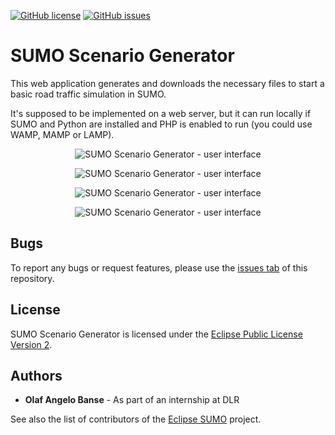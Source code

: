 [![GitHub license](https://img.shields.io/github/license/angelobanse/sumoScenarioGenerator.svg)](https://github.com/angelobanse/sumoScenarioGenerator/blob/master/LICENSE)
[![GitHub issues](https://img.shields.io/github/issues/angelobanse/sumoScenarioGenerator.svg)](https://github.com/angelobanse/sumoScenarioGenerator/issues)

SUMO Scenario Generator
=======================

This web application generates and downloads the necessary files to start a basic road traffic simulation in SUMO. 

It's supposed to be implemented on a web server, but it can run locally if SUMO and Python are installed and PHP is enabled to run (you could use WAMP, MAMP or LAMP).

<p align="center">
  <img alt="SUMO Scenario Generator - user interface" src="https://i.imgur.com/IvBtaiH.png">
</p>

<p align="center">
  <img alt="SUMO Scenario Generator - user interface" src="https://i.imgur.com/9Si2NzR.png">
</p>

<p align="center">
  <img alt="SUMO Scenario Generator - user interface" src="https://i.imgur.com/TxqGoCF.png">
</p>

<p align="center">
  <img alt="SUMO Scenario Generator - user interface" src="https://i.imgur.com/f8xPzLI.png">
</p>

Bugs
----

To report any bugs or request features, please use the [issues tab](https://github.com/angelobanse/sumoScenarioGenerator/issues) of this repository.


License
-------

SUMO Scenario Generator is licensed under the [Eclipse Public License Version 2](https://eclipse.org/legal/epl-v20.html).

Authors
-------

* **Olaf Angelo Banse** - As part of an internship at DLR

See also the list of contributors of the [Eclipse SUMO](https://github.com/eclipse/sumo) project.
